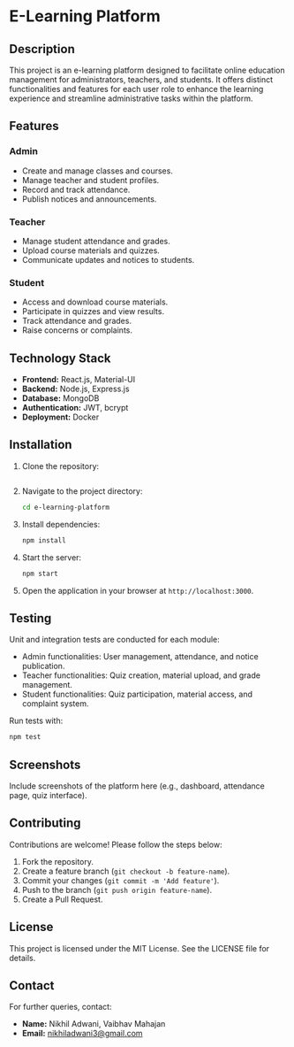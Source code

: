 # E-Learning Platform

## Description
This project is an e-learning platform designed to facilitate online education management for administrators, teachers, and students. It offers distinct functionalities and features for each user role to enhance the learning experience and streamline administrative tasks within the platform.

## Features
### Admin
- Create and manage classes and courses.
- Manage teacher and student profiles.
- Record and track attendance.
- Publish notices and announcements.

### Teacher
- Manage student attendance and grades.
- Upload course materials and quizzes.
- Communicate updates and notices to students.

### Student
- Access and download course materials.
- Participate in quizzes and view results.
- Track attendance and grades.
- Raise concerns or complaints.

## Technology Stack
- **Frontend:** React.js, Material-UI
- **Backend:** Node.js, Express.js
- **Database:** MongoDB
- **Authentication:** JWT, bcrypt
- **Deployment:** Docker

## Installation
1. Clone the repository:
   ```bash
   ```
2. Navigate to the project directory:
   ```bash
   cd e-learning-platform
   ```
3. Install dependencies:
   ```bash
   npm install
   ```
4. Start the server:
   ```bash
   npm start
   ```
5. Open the application in your browser at `http://localhost:3000`.

## Testing
Unit and integration tests are conducted for each module:
- Admin functionalities: User management, attendance, and notice publication.
- Teacher functionalities: Quiz creation, material upload, and grade management.
- Student functionalities: Quiz participation, material access, and complaint system.

Run tests with:
```bash
npm test
```

## Screenshots
Include screenshots of the platform here (e.g., dashboard, attendance page, quiz interface).

## Contributing
Contributions are welcome! Please follow the steps below:
1. Fork the repository.
2. Create a feature branch (`git checkout -b feature-name`).
3. Commit your changes (`git commit -m 'Add feature'`).
4. Push to the branch (`git push origin feature-name`).
5. Create a Pull Request.

## License
This project is licensed under the MIT License. See the LICENSE file for details.

## Contact
For further queries, contact:
- **Name:** Nikhil Adwani, Vaibhav Mahajan
- **Email:** nikhiladwani3@gmail.com
